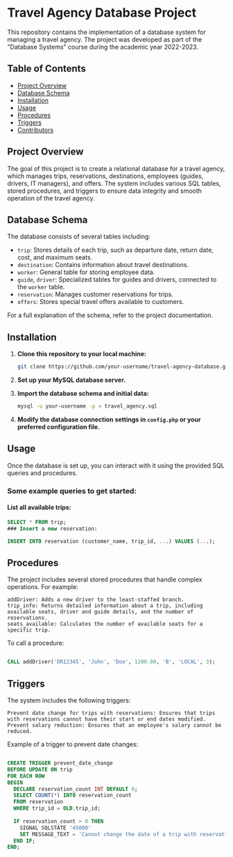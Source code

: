 # Travel Agency Database Project

This repository contains the implementation of a database system for managing a travel agency. The project was developed as part of the "Database Systems" course during the academic year 2022-2023.

## Table of Contents
- [Project Overview](#project-overview)
- [Database Schema](#database-schema)
- [Installation](#installation)
- [Usage](#usage)
- [Procedures](#procedures)
- [Triggers](#triggers)
- [Contributors](#contributors)

## Project Overview

The goal of this project is to create a relational database for a travel agency, which manages trips, reservations, destinations, employees (guides, drivers, IT managers), and offers. The system includes various SQL tables, stored procedures, and triggers to ensure data integrity and smooth operation of the travel agency.

## Database Schema

The database consists of several tables including:

- `trip`: Stores details of each trip, such as departure date, return date, cost, and maximum seats.
- `destination`: Contains information about travel destinations.
- `worker`: General table for storing employee data.
- `guide`, `driver`: Specialized tables for guides and drivers, connected to the `worker` table.
- `reservation`: Manages customer reservations for trips.
- `offers`: Stores special travel offers available to customers.

For a full explanation of the schema, refer to the project documentation.

## Installation

1. **Clone this repository to your local machine:**

    ```bash
    git clone https://github.com/your-username/travel-agency-database.git
    ```

2. **Set up your MySQL database server.**

3. **Import the database schema and initial data:**

    ```bash
    mysql -u your-username -p < travel_agency.sql
    ```

4. **Modify the database connection settings in `config.php` or your preferred configuration file.**

## Usage

Once the database is set up, you can interact with it using the provided SQL queries and procedures.

### Some example queries to get started:

#### List all available trips:

```sql
SELECT * FROM trip;
### Insert a new reservation:
```
```sql
INSERT INTO reservation (customer_name, trip_id, ...) VALUES (...);
```
## Procedures

The project includes several stored procedures that handle complex operations. For example:

    addDriver: Adds a new driver to the least-staffed branch.
    trip_info: Returns detailed information about a trip, including available seats, driver and guide details, and the number of reservations.
    seats_available: Calculates the number of available seats for a specific trip.

To call a procedure:

```sql

CALL addDriver('DR12345', 'John', 'Doe', 1200.00, 'B', 'LOCAL', 3);
```
## Triggers

The system includes the following triggers:

    Prevent date change for trips with reservations: Ensures that trips with reservations cannot have their start or end dates modified.
    Prevent salary reduction: Ensures that an employee's salary cannot be reduced.

Example of a trigger to prevent date changes:

```sql

CREATE TRIGGER prevent_date_change
BEFORE UPDATE ON trip
FOR EACH ROW
BEGIN
  DECLARE reservation_count INT DEFAULT 0;
  SELECT COUNT(*) INTO reservation_count
  FROM reservation
  WHERE trip_id = OLD.trip_id;
  
  IF reservation_count > 0 THEN
    SIGNAL SQLSTATE '45000'
    SET MESSAGE_TEXT = 'Cannot change the date of a trip with reservations.';
  END IF;
END;
```
